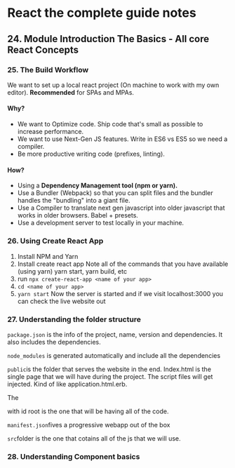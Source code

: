 # React the complete guide notes

## 24. Module Introduction The Basics - All core React Concepts

### 25. The Build Workflow
We want to set up a local react project (On machine to work with my own editor). 
**Recommended** for SPAs and MPAs.

#### **Why?**
- We want to Optimize code. Ship code that's small as possible to increase performance. 
- We want to use Next-Gen JS features. Write in  ES6 vs ES5 so we need a compiler.
- Be more productive writing code (prefixes, linting).

#### **How?**
- Using a **Dependency Management tool (npm or yarn).**
- Use a Bundler (Webpack) so that you can split files and the bundler handles the "bundling" into a giant file.
- Use a Compiler to translate next gen javascript into older javascript that works in older browsers. Babel + presets.
- Use a development server to test locally in your machine.

### 26. Using Create React App

1. Install NPM and Yarn
2. Install create react app
Note all of the commands that you have available (using yarn) yarn start, yarn build, etc
3. run `npx create-react-app <name of your app>` 
4. `cd <name of your app>`
5. `yarn start`
Now the server is started and if we visit localhost:3000 you can check the live website out

### 27. Understanding the folder structure

`package.json` is the info of the project, name, version and dependencies. It also includes the dependencies.

`node_modules` is generated automatically and include all the dependencies 

`public`is the folder that serves the website in the end. Index.html is the single page that we will have during the project. The script files will get injected. Kind of like application.html.erb.

The <div> with id root is the one that will be having all of the code.

`manifest.json`fives a progressive webapp out of the box

`src`folder is the one that cotains all of the js that we will use.

### 28. Understanding Component basics

